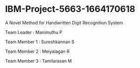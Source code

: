# IBM-Project-5663-1664170618
A Novel Method for Handwritten Digit Recognition System


Team  Leader  : Manimuthu P

Team Member 1 : Sureshkannan S

Team Member 2 : Meiyalagan R

Team Member 3 : Tamilarasan M
